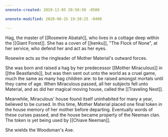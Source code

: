 ```yaml
---
onenote-created: 2019-12-05 20:50:50 -0500

onenote-modified: 2020-08-25 19:38:25 -0400

---
```

Hag, the master of [[Rosewire Abatah]], who lives in a cottage deep within the [[Giant Forest]]. She has a coven of [[kenku]], "The Flock of None", at her service, who defend her and act as her eyes.

Rosewire acts as the ringleader of Mother Material's outward forces.

She was born and raised a hag by her predecessor [[Mother Miraculous]] in [[the Beastlands]], but was then sent out unto the world as a cruel game, much the same as many hag children are: to be raised amongst mortals until they came of age. When Miraculous passed, all her subjects fell unto Material, and as did her magical moving house, called the [[Traveling Nest]].

Meanwhile, Miraculous' house found itself uninhabited for many a year, believed to be cursed. In this time, Mother Material placed one final token in the house memory of her mother before departing. Eventually words of these curses passed, and the house became property of the Neeman clan. The token is yet being used by [[Chiave Neeman]].

She wields the Woodsman's Axe.

